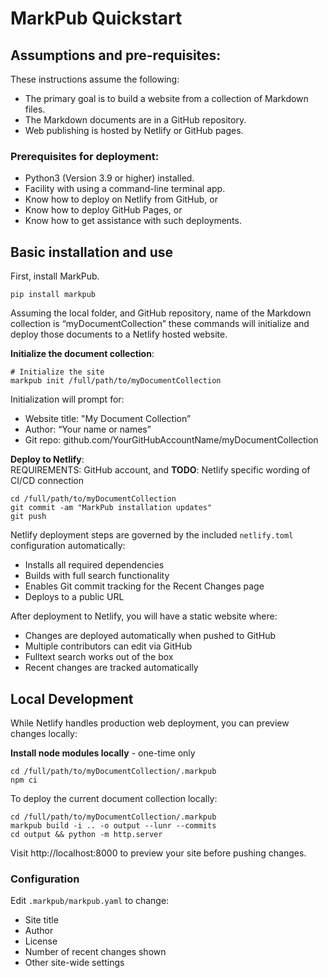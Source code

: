 # MarkPub Quickstart

## Assumptions and pre-requisites:

These instructions assume the following:
- The primary goal is to build a website from a collection of Markdown files.
- The Markdown documents are in a GitHub repository.
- Web publishing is hosted by Netlify or GitHub pages.

### Prerequisites for deployment:  
- Python3 (Version 3.9 or higher) installed.
- Facility with using a command-line terminal app.
- Know how to deploy on Netlify from GitHub, or 
- Know how to deploy GitHub Pages, or 
- Know how to get assistance with such deployments.

## Basic installation and use

First, install MarkPub. 
```shell
pip install markpub
```

Assuming the local folder, and GitHub repository, name of the Markdown collection is “myDocumentCollection” these commands will initialize and deploy those documents to a Netlify hosted website.

**Initialize the document collection**:  

```shell
# Initialize the site
markpub init /full/path/to/myDocumentCollection
```

Initialization will prompt for:  

- Website title: "My Document Collection”
- Author: “Your name or names”
- Git repo: github.com/YourGitHubAccountName/myDocumentCollection

**Deploy to Netlify**:  
REQUIREMENTS: GitHub account, and 
**TODO**: Netlify specific wording of CI/CD connection

```shell
cd /full/path/to/myDocumentCollection
git commit -am "MarkPub installation updates"
git push
```

Netlify deployment steps are governed by the included `netlify.toml` configuration automatically:
- Installs all required dependencies
- Builds with full search functionality
- Enables Git commit tracking for the Recent Changes page
- Deploys to a public URL

After deployment to Netlify, you will have a static website where:
- Changes are deployed automatically when pushed to GitHub
- Multiple contributors can edit via GitHub
- Fulltext search works out of the box
- Recent changes are tracked automatically

## Local Development

While Netlify handles production web deployment, you can preview changes locally:

**Install node modules locally** - one-time only  
```shell
cd /full/path/to/myDocumentCollection/.markpub
npm ci
```

To deploy the current document collection locally:  
```shell
cd /full/path/to/myDocumentCollection/.markpub
markpub build -i .. -o output --lunr --commits
cd output && python -m http.server
```

Visit http://localhost:8000 to preview your site before pushing changes.

### Configuration
Edit `.markpub/markpub.yaml` to change:
- Site title
- Author
- License
- Number of recent changes shown
- Other site-wide settings

